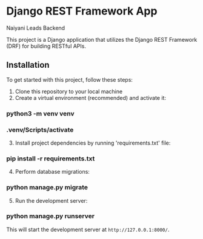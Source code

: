 # Django REST Framework App
Naiyani Leads Backend

This project is a Django application that utilizes the Django REST Framework (DRF) for building RESTful APIs.

## Installation

To get started with this project, follow these steps:

1. Clone this repository to your local machine
2. Create a virtual environment (recommended) and activate it:
### python3 -m venv venv
### .venv/Scripts/activate
3. Install project dependencies by running 'requirements.txt' file:
### pip install -r requirements.txt
4. Perform database migrations:
### python manage.py migrate
5. Run the development server:
### python manage.py runserver

This will start the development server at `http://127.0.0.1:8000/`.
